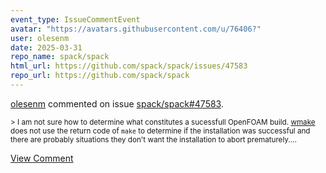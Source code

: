 ```yaml
---
event_type: IssueCommentEvent
avatar: "https://avatars.githubusercontent.com/u/76406?"
user: olesenm
date: 2025-03-31
repo_name: spack/spack
html_url: https://github.com/spack/spack/issues/47583
repo_url: https://github.com/spack/spack
---
```


<a href='https://github.com/olesenm' target='_blank'>olesenm</a> commented on issue <a href='https://github.com/spack/spack/issues/47583' target='_blank'>spack/spack#47583</a>.

<small>> I am not sure how to determine what constitutes a sucessfull OpenFOAM build. [wmake](https://develop.openfoam.com/Development/openfoam/-/blob/master/wmake/wmake?ref_type=heads#L814) does not use the return code of `make` to determine if the installation was successful and there are probably situations they don't want the installation to abort prematurely....</small>

<a href='https://github.com/spack/spack/issues/47583' target='_blank'>View Comment</a>